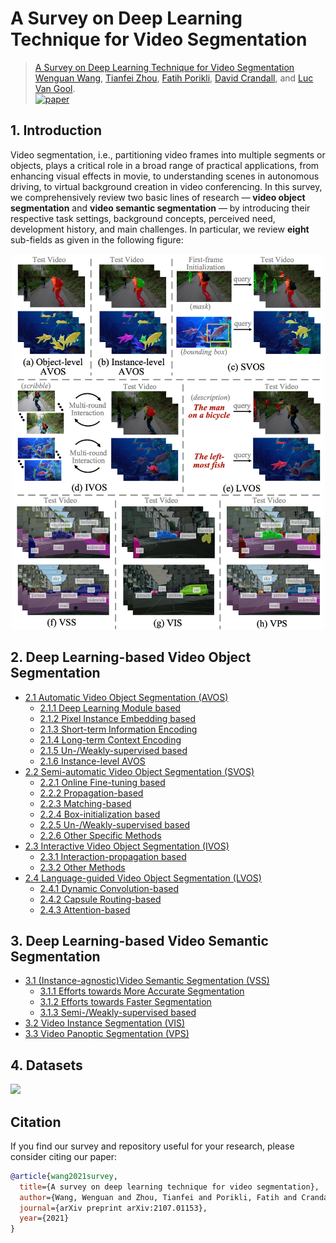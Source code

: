 # A Survey on Deep Learning Technique for Video Segmentation

> [A Survey on Deep Learning Technique for Video Segmentation](https://arxiv.org/abs/2107.01153) <br>
> [Wenguan Wang](https://sites.google.com/view/wenguanwang), [Tianfei Zhou](https://www.tfzhou.com/), [Fatih Porikli](http://www.porikli.com/), [David Crandall](https://homes.luddy.indiana.edu/djcran/), and [Luc Van Gool](https://scholar.google.com/citations?user=TwMib_QAAAAJ). <br>
> [![paper](https://img.shields.io/badge/Paper-arxiv-b31b1b)](https://arxiv.org/abs/2107.01153)

## 1. Introduction
Video segmentation, i.e., partitioning video frames into multiple segments or objects, plays a critical role in a broad range of practical applications, from enhancing visual effects in movie, to understanding scenes in autonomous driving, to virtual background creation in video conferencing. In this survey, we comprehensively review two basic lines of research — **video object segmentation** and **video semantic segmentation** — by introducing their respective task settings, background concepts, perceived need, development history, and main challenges. In particular, we review **eight** sub-fields as given in the following figure:

<p align="center">
  <img src="overview.png" width="500">
</p>


## 2. Deep Learning-based Video Object Segmentation

- [2.1 Automatic Video Object Segmentation (AVOS)](https://github.com/tfzhou/VS-Survey/blob/main/2-VOS.md#21-automatic-video-object-segmentation-avos)
  - [2.1.1 Deep Learning Module based](https://github.com/tfzhou/VS-Survey/blob/main/2-VOS.md#211-deep-learning-module-based)
  - [2.1.2 Pixel Instance Embedding based](https://github.com/tfzhou/VS-Survey/blob/main/2-VOS.md#212-pixel-instance-embedding-based)
  - [2.1.3 Short-term Information Encoding](https://github.com/tfzhou/VS-Survey/blob/main/2-VOS.md#213-short-term-information-encoding)
  - [2.1.4 Long-term Context Encoding](https://github.com/tfzhou/VS-Survey/blob/main/2-VOS.md#214-long-term-context-encoding)
  - [2.1.5 Un-/Weakly-supervised based](https://github.com/tfzhou/VS-Survey/blob/main/2-VOS.md#215-un/weakly-supervised-based)
  - [2.1.6 Instance-level AVOS](https://github.com/tfzhou/VS-Survey/blob/main/2-VOS.md#216-instance-level-AVOS)
- [2.2 Semi-automatic Video Object Segmentation (SVOS)](https://github.com/tfzhou/VS-Survey/blob/main/2-VOS.md#22-semi-automatic-video-object-segmentation-svos)
  - [2.2.1 Online Fine-tuning based](https://github.com/tfzhou/VS-Survey/blob/main/2-VOS.md#221-online-fine-tuning-based)
  - [2.2.2 Propagation-based](https://github.com/tfzhou/VS-Survey/blob/main/2-VOS.md#222-propagation-based)
  - [2.2.3 Matching-based](https://github.com/tfzhou/VS-Survey/blob/main/2-VOS.md#223-matching-based)
  - [2.2.4 Box-initialization based](https://github.com/tfzhou/VS-Survey/blob/main/2-VOS.md#224-box-initialization-based)
  - [2.2.5  Un-/Weakly-supervised based](https://github.com/tfzhou/VS-Survey/blob/main/2-VOS.md#225-un-/weakly-supervised-based)
  - [2.2.6  Other Specific Methods](https://github.com/tfzhou/VS-Survey/blob/main/2-VOS.md#226-other-specific-methods)
- [2.3 Interactive Video Object Segmentation (IVOS)](https://github.com/tfzhou/VS-Survey/blob/main/2-VOS.md#23-interactive-video-object-segmentation-ivos)
  - [2.3.1 Interaction-propagation based](https://github.com/tfzhou/VS-Survey/blob/main/2-VOS.md#231-interaction-propagation-based)
  - [2.3.2 Other Methods](https://github.com/tfzhou/VS-Survey/blob/main/2-VOS.md#232-other-methods)
- [2.4 Language-guided Video Object Segmentation (LVOS)](https://github.com/tfzhou/VS-Survey/blob/main/2-VOS.md#24-language-guided-video-object-segmentation-lvos)
  - [2.4.1 Dynamic Convolution-based](https://github.com/tfzhou/VS-Survey/blob/main/2-VOS.md#241-dynamic-convolution-based)
  - [2.4.2 Capsule Routing-based](https://github.com/tfzhou/VS-Survey/blob/main/2-VOS.md#242-capsule-routing-based)
  - [2.4.3 Attention-based](https://github.com/tfzhou/VS-Survey/blob/main/2-VOS.md#243-attention-based)
## 3. Deep Learning-based Video Semantic Segmentation
- [3.1 (Instance-agnostic)Video Semantic Segmentation (VSS)](https://github.com/tfzhou/VS-Survey/blob/main/3-VSS.md#31-instance-agnostic-video-semantic-segmentation-vss)
  - [3.1.1 Efforts towards More Accurate Segmentation](https://github.com/tfzhou/VS-Survey/blob/main/3-VSS.md#311-efforts-toward-more-accurate-segmentation)
  - [3.1.2 Efforts towards Faster Segmentation](https://github.com/tfzhou/VS-Survey/blob/main/3-VSS.md#312-efforts-towards-faster-segmentation)
  - [3.1.3 Semi-/Weakly-supervised based](https://github.com/tfzhou/VS-Survey/blob/main/3-VSS.md#313-semi/weakly-supervised-based)
- [3.2 Video Instance Segmentation (VIS)](https://github.com/tfzhou/VS-Survey/blob/main/3-VSS.md#32-video-instance-segmentation-vis)
- [3.3 Video Panoptic Segmentation (VPS)](https://github.com/tfzhou/VS-Survey/blob/main/3-VSS.md#33-video-panoptic-segmentation-vps)

## 4. Datasets
![](dataset.png)

## Citation

If you find our survey and repository useful for your research, please consider citing our paper:
```bibtex
@article{wang2021survey,
  title={A survey on deep learning technique for video segmentation},
  author={Wang, Wenguan and Zhou, Tianfei and Porikli, Fatih and Crandall, David and Van Gool, Luc},
  journal={arXiv preprint arXiv:2107.01153},
  year={2021}
}
```
